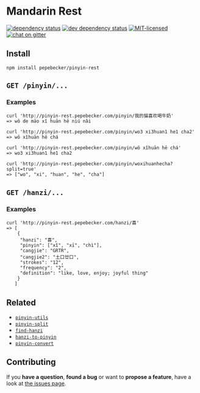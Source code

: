 # Mandarin Rest

[![dependency status](https://img.shields.io/david/pepebecker/pinyin-rest.svg)](https://david-dm.org/pepebecker/pinyin-rest)
[![dev dependency status](https://img.shields.io/david/dev/pepebecker/pinyin-rest.svg)](https://david-dm.org/pepebecker/pinyin-rest#info=devDependencies)
[![MIT-licensed](https://img.shields.io/github/license/pepebecker/pinyin-rest.svg)](https://opensource.org/licenses/MIT)
[![chat on gitter](https://badges.gitter.im/pepebecker.svg)](https://gitter.im/pepebecker)

## Install

```shell
npm install pepebecker/pinyin-rest
```

## `GET /pinyin/...`

### Examples

```shell
curl 'http://pinyin-rest.pepebecker.com/pinyin/我的猫喜欢喝牛奶'
=> wǒ de māo xǐ huān hē niú nǎi
```

```shell
curl 'http://pinyin-rest.pepebecker.com/pinyin/wo3 xi3huan1 he1 cha2'
=> wǒ xǐhuān hē chá
```

```shell
curl 'http://pinyin-rest.pepebecker.com/pinyin/wǒ xǐhuān hē chá'
=> wo3 xi3huan1 he1 cha2
```

```shell
curl 'http://pinyin-rest.pepebecker.com/pinyin/woxihuanhecha?split=true'
=> ["wo", "xi", "huan", "he", "cha"]
```

## `GET /hanzi/...`

### Examples

```shell
curl 'http://pinyin-rest.pepebecker.com/hanzi/喜'
=> [
    {
     "hanzi": "喜",
     "pinyin": ["xǐ", "xī", "chì"],
     "cangjie": "GRTR",
     "cangjie2": "土口廿口",
     "strokes": "12",
     "frequency": "2",
     "definition": "like, love, enjoy; joyful thing"
    }
   ]
```

## Related

- [`pinyin-utils`](https://github.com/pepebecker/pinyin-utils)
- [`pinyin-split`](https://github.com/pepebecker/pinyin-split)
- [`find-hanzi`](https://github.com/pepebecker/find-hanzi)
- [`hanzi-to-pinyin`](https://github.com/pepebecker/hanzi-to-pinyin)
- [`pinyin-convert`](https://github.com/pepebecker/pinyin-convert)

## Contributing

If you **have a question**, **found a bug** or want to **propose a feature**, have a look at [the issues page](https://github.com/pepebecker/pinyin-rest/issues).